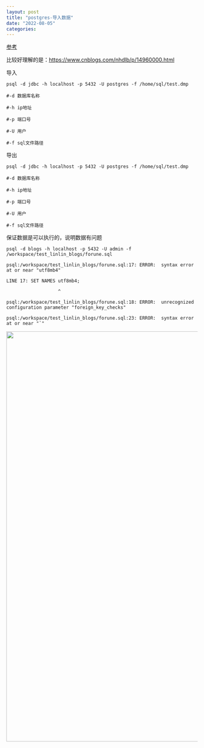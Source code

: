 ```yaml
---
layout: post
title: "postgres-导入数据"
date: "2022-08-05"
categories: 
---
```

<p><a href="https://www.bilibili.com/read/cv14411030">参考</a></p>

<p>比较好理解的是：<a href="https://www.cnblogs.com/nhdlb/p/14960000.html">https://www.cnblogs.com/nhdlb/p/14960000.html</a></p>

<p>导入</p>

<pre><code>psql -d jdbc -h localhost -p 5432 -U postgres -f /home/sql/test.dmp</code></pre>

<pre><code>#-d 数据库名称<br />
#-h ip地址<br />
#-p 端口号<br />
#-U 用户<br />
#-f sql文件路径</code></pre>

<p>导出</p>

<pre><code>psql -d jdbc -h localhost -p 5432 -U postgres -f /home/sql/test.dmp</code></pre>

<pre><code>#-d 数据库名称<br />
#-h ip地址<br />
#-p 端口号<br />
#-U 用户<br />
#-f sql文件路径</code></pre>

<p>保证数据是可以执行的，说明数据有问题</p>

<pre><code>psql -d blogs -h localhost -p 5432 -U admin -f /workspace/test_linlin_blogs/forune.sql<br />
psql:/workspace/test_linlin_blogs/forune.sql:17: ERROR:&nbsp; syntax error at or near &quot;utf8mb4&quot;<br />
LINE 17: SET NAMES utf8mb4;<br />
&nbsp;&nbsp;&nbsp;&nbsp;&nbsp;&nbsp;&nbsp;&nbsp;&nbsp;&nbsp;&nbsp;&nbsp;&nbsp;&nbsp;&nbsp;&nbsp;&nbsp;&nbsp; ^<br />
psql:/workspace/test_linlin_blogs/forune.sql:18: ERROR:&nbsp; unrecognized configuration parameter &quot;foreign_key_checks&quot;<br />
psql:/workspace/test_linlin_blogs/forune.sql:23: ERROR:&nbsp; syntax error at or near &quot;`&quot;</code></pre><img height="1080" src="/uploads/ckeditor/pictures/165/image-20220805083323-1.png" width="1920" /></p>

<p>&nbsp;</p>

